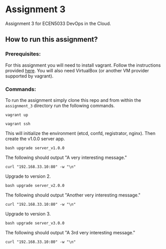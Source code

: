 # Assignment 3

Assignment 3 for ECEN5033 DevOps in the Cloud.

## How to run this assignment?

### Prerequisites:
For this assignment you will need to install vagrant. Follow the instructions provided [here](https://www.vagrantup.com/downloads).
You will also need VirtualBox (or another VM provider supported by vagrant).

### Commands:
To run the assignment simply clone this repo and from within the `assignment_3` directory run the following commands.

```shell
vagrant up
```

```shell
vagrant ssh
```

This will initialize the environment (etcd, confd, registrator, nginx). Then
create the v1.0.0 server app.
```shell
bash upgrade server_v1.0.0
```

The following should output "A very interesting message."
```shell
curl "192.168.33.10:80" -w "\n"
```

Upgrade to version 2.
```shell
bash upgrade server_v2.0.0
```

The following should output "Another very interesting message."
```shell
curl "192.168.33.10:80" -w "\n"
```

Upgrade to version 3.
```shell
bash upgrade server_v3.0.0
```

The following should output "A 3rd very interesting message."
```shell
curl "192.168.33.10:80" -w "\n"
```
